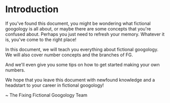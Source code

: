 # Introduction

If you've found this document, you might be wondering what fictional googology is all about, or maybe there are some concepts that you're confused about. Perhaps you just need to refresh your memory. Whatever it is, you've come to the right place!

In this document, we will teach you everything about fictional googology. We will also cover number concepts and the branches of FG.

And we'll even give you some tips on how to get started making your own numbers.

We hope that you leave this document with newfound knowledge and a headstart to your career in fictional googology!

~ The Fixing Fictional Googology Team
